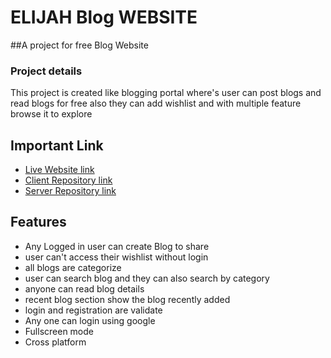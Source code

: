 
# ELIJAH Blog WEBSITE

##A project for free Blog Website



### Project details
 This project is created like blogging portal where's user can post blogs and read blogs for free also they can add wishlist and with multiple feature browse it to explore 
  




## Important Link

 - [Live Website link](https://elaijas-blog.web.app/)
 - [Client Repository link](https://github.com/Solaiman366882/Elijah_Blogs_client)
 - [Server Repository link](https://github.com/Solaiman366882/EliJah_blog_server)



## Features

- Any Logged in user can create Blog to share
- user can't access their wishlist without login
- all blogs are categorize
- user can search blog and they can also search by category
- anyone can read blog details
- recent blog section show the blog recently added 
- login and registration are validate
- Any one can login using google
- Fullscreen mode
- Cross platform

